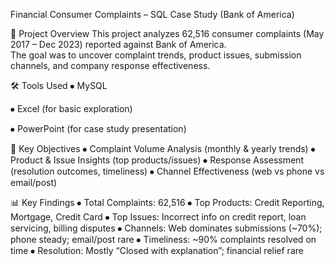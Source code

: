 
Financial Consumer Complaints – SQL Case Study (Bank of America)


📌 Project Overview
This project analyzes 62,516 consumer complaints (May 2017 – Dec 2023) reported against Bank of America.  
The goal was to uncover complaint trends, product issues, submission channels, and company response effectiveness.


🛠️ Tools Used
⦁	MySQL

⦁	Excel (for basic exploration)

⦁	PowerPoint (for case study presentation)


🔑 Key Objectives
⦁	Complaint Volume Analysis (monthly & yearly trends)
⦁	Product & Issue Insights (top products/issues)
⦁	Response Assessment (resolution outcomes, timeliness)
⦁	Channel Effectiveness (web vs phone vs email/post)


📊 Key Findings
⦁	Total Complaints: 62,516
⦁	Top Products: Credit Reporting, Mortgage, Credit Card
⦁	Top Issues: Incorrect info on credit report, loan servicing, billing disputes
⦁	Channels: Web dominates submissions (~70%); phone steady; email/post rare
⦁	Timeliness: ~90% complaints resolved on time
⦁	Resolution: Mostly “Closed with explanation”; financial relief rare
